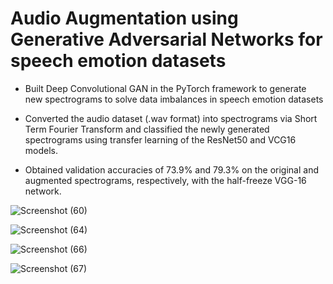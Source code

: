 # Audio Augmentation using Generative Adversarial Networks for speech emotion datasets

- Built Deep Convolutional GAN in the PyTorch framework to generate new spectrograms to solve data imbalances in speech emotion datasets

- Converted the audio dataset (.wav format) into spectrograms via Short Term Fourier Transform and classified the newly generated spectrograms using transfer learning of the ResNet50 and VCG16 models.

- Obtained validation accuracies of 73.9\% and 79.3\% on the original and augmented spectrograms, respectively, with the half-freeze VGG-16 network.
  

![Screenshot (60)](https://github.com/MNikhilBharath/Audio_Augmentation-using-GANs/assets/67653205/87843c5a-27e3-41e1-a941-200814b68a93)
 

![Screenshot (64)](https://github.com/MNikhilBharath/Audio_Augmentation-using-GANs/assets/67653205/dbe89e32-a183-447c-a631-fb23e404878c)


![Screenshot (66)](https://github.com/MNikhilBharath/Audio_Augmentation-using-GANs/assets/67653205/d3e5ecbb-9655-4b90-986c-25f3fea84243)


![Screenshot (67)](https://github.com/MNikhilBharath/Audio_Augmentation-using-GANs/assets/67653205/a4d90eff-3b15-46cd-bc01-49d54d2e8a30)
